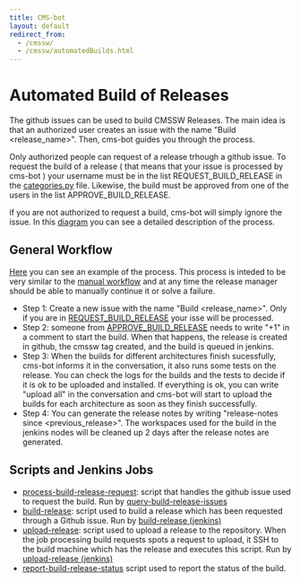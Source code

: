```yaml
---
title: CMS-bot
layout: default
redirect_from:
  - /cmssw/
  - /cmssw/automatedBuilds.html
---
```



# Automated Build of Releases

The github issues can be used to build CMSSW Releases. The main idea is that an authorized user creates an issue with the name "Build \<release_name\>".
Then, cms-bot guides you through the process. 

Only authorized people can request of a release trhough a github issue. To request the build of a release ( that means that your issue is processed by cms-bot )
your username must be in the list REQUEST_BUILD_RELEASE in the [categories.py](https://github.com/cms-sw/cms-bot/blob/master/categories.py) file. 
Likewise, the build must be approved from one of the users in the list APPROVE_BUILD_RELEASE. 

if you are not authorized to request a build, cms-bot will simply ignore the issue. In this [diagram](data/AutomatedBuildOfReleases.pdf) you can see a detailed description
of the process.

## General Workflow

[Here](https://github.com/cms-sw/cmssw/issues/8372) you can see an example of the process.
This process is inteded to be very similar to the [manual workflow](http://cms-sw.github.io/build-release.html) and 
at any time the release manager should be able to manually continue it or solve a failure. 

- Step 1: Create a new issue with the name "Build \<release_name\>". Only if you are in [REQUEST_BUILD_RELEASE](https://github.com/cms-sw/cms-bot/blob/master/categories.py#L4)
  your isse will be processed. 
- Step 2: someone from [APPROVE_BUILD_RELEASE](https://github.com/cms-sw/cms-bot/blob/master/categories.py#L5) needs to write "+1" in a comment to start the build. When that 
  happens, the release is created in github, the cmssw tag created, and the build is queued in jenkins.
- Step 3: When the builds for different architectures finish sucessfully, cms-bot informs it in the conversation, it also runs some tests on the release. You can check the logs
  for the builds and the tests to decide if it is ok to be uploaded and installed. If everything is ok, you can write "upload all" in the conversation and cms-bot will start to
  upload the builds for each architecture as soon as they finish successfully.
- Step 4: You can generate the release notes by writing "release-notes since \<previous_release\>". The workspaces used for the build in the jenkins nodes will be cleaned up
  2 days after the release notes are generated. 

## Scripts and Jenkins Jobs

- [process-build-release-request](https://github.com/cms-sw/cms-bot/blob/master/process-build-release-request): script that handles the github issue used to request the build.
  Run by [query-build-release-issues](https://cmssdt.cern.ch/jenkins/job/query-build-release-issues/)
- [build-release](https://github.com/cms-sw/cms-bot/blob/master/build-release): script used to build a release which has been requested
through a Github issue.
  Run by [build-release (jenkins)](https://cmssdt.cern.ch/jenkins/job/build-release/)
- [upload-release](https://github.com/cms-sw/cms-bot/blob/master/upload-release): script used to upload a release to the repository. When
the job processing build requests spots a request to upload, it SSH to the
build machine which has the release and executes this script.
  Run by [upload-release (jenkins) ](https://cmssdt.cern.ch/jenkins/job/upload-release/)
- [report-build-release-status](https://github.com/cms-sw/cms-bot/blob/master/report-build-release-status) script used   to report the status of the build.
